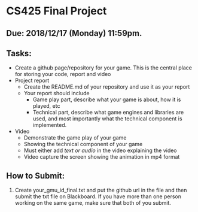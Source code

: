 # CS425 Final Project

## Due: 2018/12/17 (Monday) 11:59pm.

## Tasks:

- Create a github page/repository for your game. This is the central place for storing your code, report and video
- Project report
  - Create the README.md of your repository and use it as your report
  - Your report should include
    - Game play part, describe what your game is about, how it is played, etc
    - Technical part, describe what game engines and libraries are used, and most importantly what the technical component is implemented.
- Video
  - Demonstrate the game play of your game
  - Showing the technical component of your game
  - Must either add *text or audio* in the video explaining the video
  - Video capture the screen showing the animation in mp4 format


## How to Submit:
1. Create your_gmu_id_final.txt and put the github url in the file and then submit the txt file on Blackboard. If you have more than one person working on the same game, make sure that both of you submit. 
